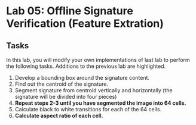 # Lab 05: Offline Signature Verification (Feature Extration)

## Tasks
In this lab, you will modify your own implementations of last lab to perform the following tasks. Additions to the previous lab are highlighted.

1. Develop a bounding box around the signature content.
2. Find out the centroid of the signature.
3. Segment signature from centroid vertically and horizontally (the signature will be divided into four pieces)
4. **Repeat steps 2-3 until you have segmented the image into 64 cells.**
5. Calculate black to white transitions for each of the 64 cells.
6. **Calculate aspect ratio of each cell.**